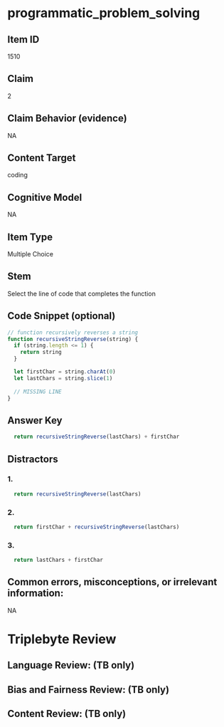 # programmatic_problem_solving

## Item ID
1510

## Claim
2

## Claim Behavior (evidence)
NA

## Content Target
coding

## Cognitive Model
NA

## Item Type
Multiple Choice

## Stem
Select the line of code that completes the function

## Code Snippet (optional)
```javascript
// function recursively reverses a string 
function recursiveStringReverse(string) {
  if (string.length <= 1) {
    return string
  }

  let firstChar = string.charAt(0)
  let lastChars = string.slice(1)
  
  // MISSING LINE
}
```

## Answer Key
```javascript
  return recursiveStringReverse(lastChars) + firstChar
```

## Distractors

### 1.
```javascript
  return recursiveStringReverse(lastChars)
```

### 2.
```javascript
  return firstChar + recursiveStringReverse(lastChars)
```

### 3.
```javascript
  return lastChars + firstChar
```


## Common errors, misconceptions, or irrelevant information:
NA

# Triplebyte Review


## Language Review: (TB only)


## Bias and Fairness Review: (TB only)


## Content Review: (TB only)

